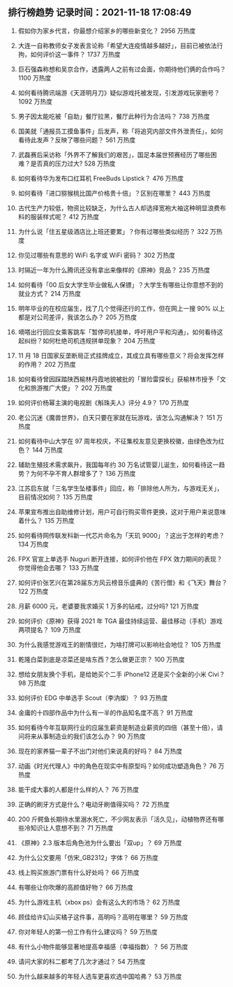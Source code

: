 
## 排行榜趋势 记录时间：2021-11-18 17:08:49
  
  1. 假如你为家乡代言，你最想介绍家乡的哪些新变化？ 2956 万热度
    
  2. 大连一自称教师女子发表言论称「希望大连疫情越多越好」，目前已被依法行拘，如何评价这一事件？ 1737 万热度
    
  3. 巨石强森称想和吴京合作，透露两人之前有过会面，你期待他们俩的合作吗？ 1100 万热度
    
  4. 如何看待腾讯端游《天涯明月刀》疑似游戏托被发现，引发游戏玩家删号？ 1092 万热度
    
  5. 男子因太能吃被「自助」餐厅拉黑，餐厅此种行为合法吗？ 738 万热度
    
  6. 国美就「通报员工摸鱼事件」后发声，称「将追究内部文件外泄责任」，如何看待此发声？反映了哪些问题？ 561 万热度
    
  7. 武磊赛后采访称「外界不了解我们的艰苦」，国足本届世预赛经历了哪些困难？是否真的压力过大? 528 万热度
    
  8. 如何看待华为发布口红耳机 FreeBuds Lipstick？ 476 万热度
    
  9. 如何看待「进口猕猴桃比国产价格贵十倍」？区别在哪里？ 443 万热度
    
  10. 古代生产力较低，物资比较缺乏，为什么古人却选择宽袍大袖这种明显浪费布料的服装样式呢？ 412 万热度
    
  11. 为什么说「住五星级酒店比上班还要累」？你有过哪些类似经历？ 322 万热度
    
  12. 你见过哪些有意思的 WiFi 名字或 WiFi 密码？ 302 万热度
    
  13. 时隔近一年为什么腾讯还没有拿出来像样的《原神》竞品？ 235 万热度
    
  14. 如何看待「00 后女大学生毕业做私人保镖」？大学生有哪些让你意想不到的就业方式？ 214 万热度
    
  15. 明年毕业的在校应届生，找了几个觉得还行的工作，但在网上一搜 90% 以上都是对公司差评，我该怎么办？ 205 万热度
    
  16. 嘀嗒出行回应女乘客跳车「暂停司机接单，呼吁用户平和沟通」，如何看待这起纠纷？如何杜绝司机违规拼单现象？ 204 万热度
    
  17. 11 月 18 日国家反垄断局正式挂牌成立，其成立具有哪些意义？将会发挥怎样的作用？ 202 万热度
    
  18. 如何看待曾因踩踏陕西榆林丹霞地貌被批的「冒险雷探长」获榆林市授予「文化和旅游推广大使」？ 202 万热度
    
  19. 如何评价杨幂主演的电视剧《斛珠夫人》评分 4.9？ 170 万热度
    
  20. 老公沉迷《魔兽世界》，白天只要在家就在玩游戏，该怎么沟通解决？ 151 万热度
    
  21. 如何看待中山大学在 97 周年校庆，不征集校友意见更换校徽，由绿色改为红色？ 144 万热度
    
  22. 辅助生殖技术需求飙升，我国每年约 30 万名试管婴儿诞生，如何看待这一趋势？为何不孕不育人群增多了？ 136 万热度
    
  23. 江苏启东就「三名学生坠楼事件」回应，称「排除他人所为，与游戏无关」，目前情况如何？ 135 万热度
    
  24. 苹果宣布推出自助维修计划，用户可自行购买零件更换，这对于用户来说意味着什么？ 135 万热度
    
  25. 如何看待网传联发科新一代芯片命名为「天玑 9000」？这出于怎样的考虑？ 134 万热度
    
  26. FPX 官宣上单选手 Nuguri 断开连接，如何评价他在 FPX 效力期间的表现？你觉得他会去哪？ 133 万热度
    
  27. 如何评价张艺兴在第28届东方风云榜音乐盛典的《苦行僧》和《飞天》舞台？ 122 万热度
    
  28. 月薪 6000 元，老婆要我求婚买 1 万多的钻戒，过分吗? 121 万热度
    
  29. 如何评价《原神》获得 2021 年 TGA 最佳持续运营、最佳移动（手机）游戏两项提名？ 109 万热度
    
  30. 为什么我感觉游戏王的剧情很烂，为啥打牌可以影响社会地位？ 105 万热度
    
  31. 乾隆白菜到底是凉菜还是啥东西？怎么做更正宗？ 100 万热度
    
  32. 想给女朋友换个手机，是给她买个二手 iPhone12 还是买个全新的小米 Civi？ 98 万热度
    
  33. 如何评价 EDG 中单选手 Scout（李汭燦）？ 93 万热度
    
  34. 金庸的十四部作品中为什么有一半的作品知名度不高？ 91 万热度
    
  35. 如何看待今年互联网行业的应届生薪资是制造业薪资的四倍（甚至十倍），请问将来从事制造业的我们该怎么办？ 90 万热度
    
  36. 现在的家养猫一辈子不出门对他们来说真的好吗？ 84 万热度
    
  37. 动画《时光代理人》中的角色在现实中有原型吗？如何成功塑造角色？ 76 万热度
    
  38. 能干成大事的人都是什么样的人？ 76 万热度
    
  39. 正确的刷牙方式是什么？电动牙刷值得买吗？ 72 万热度
    
  40. 200 斤鳄鱼长期待水里溺水死亡，不少网友表示「活久见」，动植物界还有哪些冷知识让人意想不到？ 71 万热度
    
  41. 《原神》2.3 版本后角色池为什么要出「双up」？ 69 万热度
    
  42. 为什么公文要用「仿宋_GB2312」字体？ 66 万热度
    
  43. 线上购买旅游门票有什么好处吗？ 66 万热度
    
  44. 有哪些让你吹爆的高颜值好物？ 66 万热度
    
  45. 为什么游戏主机（xbox ps）会有这么大的市场？ 62 万热度
    
  46. 顾佳给许幻山买橘子这件事，高明吗？高明在哪里？ 59 万热度
    
  47. 你对年轻人的第一份工作有什么建议吗？ 59 万热度
    
  48. 有什么小物件能够显著地提高幸福感（幸福指数）？ 56 万热度
    
  49. 请问大家的科二都考了几次才通过？ 54 万热度
    
  50. 为什么越来越多的年轻人选车更喜欢选中国哈弗？ 53 万热度
    